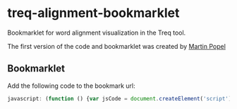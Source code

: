 # treq-alignment-bookmarklet
Bookmarklet for word alignment visualization in the Treq tool.

The first version of the code and bookmarklet was created by [Martin Popel](https://ufal.mff.cuni.cz/martin-popel)

## Bookmarklet
Add the following code to the bookmark url:
```javascript
javascript: (function () {var jsCode = document.createElement('script');jsCode.setAttribute('src', 'https://raw.githubusercontent.com/kukas/treq-alignment-bookmarklet/main/align.js');document.body.appendChild(jsCode);}());
```
